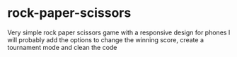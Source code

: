 # rock-paper-scissors
Very simple rock paper scissors game with a responsive design for phones
I will probably add the options to change the winning score, create a tournament mode and clean the code

